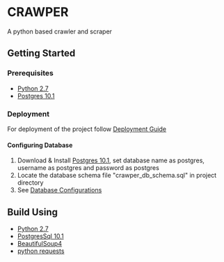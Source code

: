 # CRAWPER
A python based crawler and scraper


## Getting Started
### Prerequisites
* [Python 2.7](https://www.python.org/download/releases/2.7/)
* [Postgres 10.1](https://www.postgresql.org/download/)

### Deployment
For deployment of the project follow [Deployment Guide](docs/deployment.md)
#### Configuring Database
1. Download & Install [Postgres 10.1](https://www.postgresql.org/download/), set database name as postgres, username as postgres and password as postgres
2. Locate the database schema file "crawper_db_schema.sql" in project directory
3. See [Database Configurations](docs/database.md)
    
## Build Using
* [Python 2.7](https://www.python.org/download/releases/2.7/)
* [PostgresSql 10.1](https://www.postgresql.org/download/)
* [BeautifulSoup4](https://www.crummy.com/software/BeautifulSoup/bs4/doc/)
* [python requests](http://docs.python-requests.org/en/master/)

